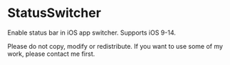 # StatusSwitcher
Enable status bar in iOS app switcher.
Supports iOS 9-14.

Please do not copy, modify or redistribute. If you want to use some of my work, please contact me first.
